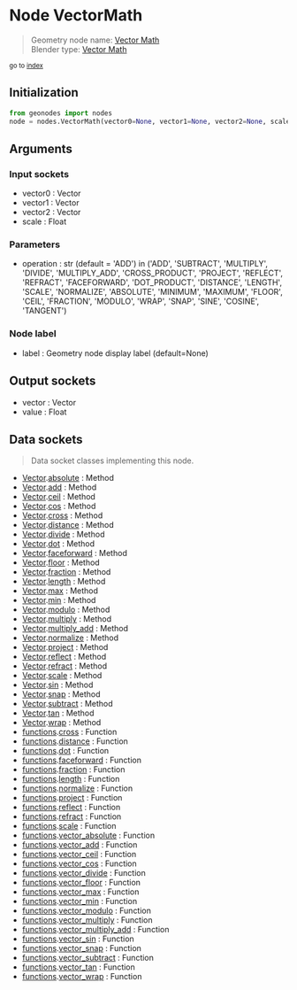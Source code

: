 
# Node VectorMath

> Geometry node name: [Vector Math](https://docs.blender.org/manual/en/latest/modeling/geometry_nodes/material/vector_math.html)<br>
  Blender type: [Vector Math](https://docs.blender.org/api/current/bpy.types.ShaderNodeVectorMath.html)
  
<sub>go to [index](/docs/index.md)</sub>

## Initialization

```python
from geonodes import nodes
node = nodes.VectorMath(vector0=None, vector1=None, vector2=None, scale=None, operation='ADD', label=None)
```



## Arguments


### Input sockets

- vector0 : Vector
- vector1 : Vector
- vector2 : Vector
- scale : Float

### Parameters

- operation : str (default = 'ADD') in ('ADD', 'SUBTRACT', 'MULTIPLY', 'DIVIDE', 'MULTIPLY_ADD', 'CROSS_PRODUCT', 'PROJECT', 'REFLECT', 'REFRACT', 'FACEFORWARD', 'DOT_PRODUCT', 'DISTANCE', 'LENGTH', 'SCALE', 'NORMALIZE', 'ABSOLUTE', 'MINIMUM', 'MAXIMUM', 'FLOOR', 'CEIL', 'FRACTION', 'MODULO', 'WRAP', 'SNAP', 'SINE', 'COSINE', 'TANGENT')

### Node label

- label : Geometry node display label (default=None)

## Output sockets

- vector : Vector
- value : Float

## Data sockets

> Data socket classes implementing this node.
  
  
- [Vector](/docs/sockets/Vector.md).[absolute](/docs/sockets/Vector.md#absolute) : Method
- [Vector](/docs/sockets/Vector.md).[add](/docs/sockets/Vector.md#add) : Method
- [Vector](/docs/sockets/Vector.md).[ceil](/docs/sockets/Vector.md#ceil) : Method
- [Vector](/docs/sockets/Vector.md).[cos](/docs/sockets/Vector.md#cos) : Method
- [Vector](/docs/sockets/Vector.md).[cross](/docs/sockets/Vector.md#cross) : Method
- [Vector](/docs/sockets/Vector.md).[distance](/docs/sockets/Vector.md#distance) : Method
- [Vector](/docs/sockets/Vector.md).[divide](/docs/sockets/Vector.md#divide) : Method
- [Vector](/docs/sockets/Vector.md).[dot](/docs/sockets/Vector.md#dot) : Method
- [Vector](/docs/sockets/Vector.md).[faceforward](/docs/sockets/Vector.md#faceforward) : Method
- [Vector](/docs/sockets/Vector.md).[floor](/docs/sockets/Vector.md#floor) : Method
- [Vector](/docs/sockets/Vector.md).[fraction](/docs/sockets/Vector.md#fraction) : Method
- [Vector](/docs/sockets/Vector.md).[length](/docs/sockets/Vector.md#length) : Method
- [Vector](/docs/sockets/Vector.md).[max](/docs/sockets/Vector.md#max) : Method
- [Vector](/docs/sockets/Vector.md).[min](/docs/sockets/Vector.md#min) : Method
- [Vector](/docs/sockets/Vector.md).[modulo](/docs/sockets/Vector.md#modulo) : Method
- [Vector](/docs/sockets/Vector.md).[multiply](/docs/sockets/Vector.md#multiply) : Method
- [Vector](/docs/sockets/Vector.md).[multiply_add](/docs/sockets/Vector.md#multiply_add) : Method
- [Vector](/docs/sockets/Vector.md).[normalize](/docs/sockets/Vector.md#normalize) : Method
- [Vector](/docs/sockets/Vector.md).[project](/docs/sockets/Vector.md#project) : Method
- [Vector](/docs/sockets/Vector.md).[reflect](/docs/sockets/Vector.md#reflect) : Method
- [Vector](/docs/sockets/Vector.md).[refract](/docs/sockets/Vector.md#refract) : Method
- [Vector](/docs/sockets/Vector.md).[scale](/docs/sockets/Vector.md#scale) : Method
- [Vector](/docs/sockets/Vector.md).[sin](/docs/sockets/Vector.md#sin) : Method
- [Vector](/docs/sockets/Vector.md).[snap](/docs/sockets/Vector.md#snap) : Method
- [Vector](/docs/sockets/Vector.md).[subtract](/docs/sockets/Vector.md#subtract) : Method
- [Vector](/docs/sockets/Vector.md).[tan](/docs/sockets/Vector.md#tan) : Method
- [Vector](/docs/sockets/Vector.md).[wrap](/docs/sockets/Vector.md#wrap) : Method
- [functions](/docs/sockets/functions.md).[cross](/docs/sockets/functions.md#cross) : Function
- [functions](/docs/sockets/functions.md).[distance](/docs/sockets/functions.md#distance) : Function
- [functions](/docs/sockets/functions.md).[dot](/docs/sockets/functions.md#dot) : Function
- [functions](/docs/sockets/functions.md).[faceforward](/docs/sockets/functions.md#faceforward) : Function
- [functions](/docs/sockets/functions.md).[fraction](/docs/sockets/functions.md#fraction) : Function
- [functions](/docs/sockets/functions.md).[length](/docs/sockets/functions.md#length) : Function
- [functions](/docs/sockets/functions.md).[normalize](/docs/sockets/functions.md#normalize) : Function
- [functions](/docs/sockets/functions.md).[project](/docs/sockets/functions.md#project) : Function
- [functions](/docs/sockets/functions.md).[reflect](/docs/sockets/functions.md#reflect) : Function
- [functions](/docs/sockets/functions.md).[refract](/docs/sockets/functions.md#refract) : Function
- [functions](/docs/sockets/functions.md).[scale](/docs/sockets/functions.md#scale) : Function
- [functions](/docs/sockets/functions.md).[vector_absolute](/docs/sockets/functions.md#vector_absolute) : Function
- [functions](/docs/sockets/functions.md).[vector_add](/docs/sockets/functions.md#vector_add) : Function
- [functions](/docs/sockets/functions.md).[vector_ceil](/docs/sockets/functions.md#vector_ceil) : Function
- [functions](/docs/sockets/functions.md).[vector_cos](/docs/sockets/functions.md#vector_cos) : Function
- [functions](/docs/sockets/functions.md).[vector_divide](/docs/sockets/functions.md#vector_divide) : Function
- [functions](/docs/sockets/functions.md).[vector_floor](/docs/sockets/functions.md#vector_floor) : Function
- [functions](/docs/sockets/functions.md).[vector_max](/docs/sockets/functions.md#vector_max) : Function
- [functions](/docs/sockets/functions.md).[vector_min](/docs/sockets/functions.md#vector_min) : Function
- [functions](/docs/sockets/functions.md).[vector_modulo](/docs/sockets/functions.md#vector_modulo) : Function
- [functions](/docs/sockets/functions.md).[vector_multiply](/docs/sockets/functions.md#vector_multiply) : Function
- [functions](/docs/sockets/functions.md).[vector_multiply_add](/docs/sockets/functions.md#vector_multiply_add) : Function
- [functions](/docs/sockets/functions.md).[vector_sin](/docs/sockets/functions.md#vector_sin) : Function
- [functions](/docs/sockets/functions.md).[vector_snap](/docs/sockets/functions.md#vector_snap) : Function
- [functions](/docs/sockets/functions.md).[vector_subtract](/docs/sockets/functions.md#vector_subtract) : Function
- [functions](/docs/sockets/functions.md).[vector_tan](/docs/sockets/functions.md#vector_tan) : Function
- [functions](/docs/sockets/functions.md).[vector_wrap](/docs/sockets/functions.md#vector_wrap) : Function
  

